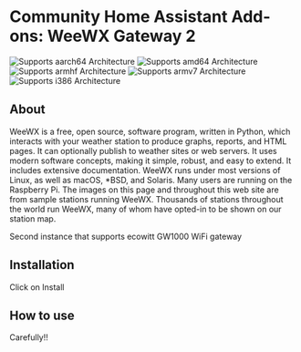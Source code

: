 # Community Home Assistant Add-ons: WeeWX Gateway 2

![Supports aarch64 Architecture][aarch64-shield] ![Supports amd64 Architecture][amd64-shield] ![Supports armhf Architecture][armhf-shield] ![Supports armv7 Architecture][armv7-shield] ![Supports i386 Architecture][i386-shield]

## About

WeeWX is a free, open source, software program, written in Python, which interacts with your weather station to produce graphs, reports, and HTML pages. It can optionally publish to weather sites or web servers. It uses modern software concepts, making it simple, robust, and easy to extend. It includes extensive documentation.
WeeWX runs under most versions of Linux, as well as macOS, *BSD, and Solaris. Many users are running on the Raspberry Pi. The images on this page and throughout this web site are from sample stations running WeeWX.
Thousands of stations throughout the world run WeeWX, many of whom have opted-in to be shown on our station map.

Second instance that supports ecowitt GW1000 WiFi gateway

## Installation

Click on Install

## How to use

Carefully!!

[aarch64-shield]: https://img.shields.io/badge/aarch64-yes-green.svg
[amd64-shield]: https://img.shields.io/badge/amd64-no-red.svg
[armhf-shield]: https://img.shields.io/badge/armhf-yes-green.svg
[armv7-shield]: https://img.shields.io/badge/armv7-yes-green.svg
[i386-shield]: https://img.shields.io/badge/i386-no-red.svg
[repository]: https://github.com/fluffymonster/hassio-addons
